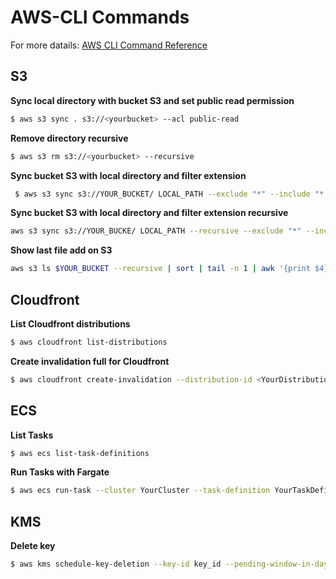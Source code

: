 # AWS-CLI Commands
For more datails: [AWS CLI Command Reference](https://docs.aws.amazon.com/cli/latest/index.html)
## S3
**Sync local directory with bucket S3 and set public read permission**
```sh
$ aws s3 sync . s3://<yourbucket> --acl public-read
```
**Remove directory recursive**
```sh
$ aws s3 rm s3://<yourbucket> --recursive
```
**Sync bucket S3 with local directory and filter extension**
```sh
 $ aws s3 sync s3://YOUR_BUCKET/ LOCAL_PATH --exclude "*" --include "*.jpg"
```
**Sync bucket S3 with local directory and filter extension recursive**
```sh
aws s3 sync s3://YOUR_BUCKE/ LOCAL_PATH --recursive --exclude "*" --include "*.jpg"
```
**Show last file add on S3**
```sh
aws s3 ls $YOUR_BUCKET --recursive | sort | tail -n 1 | awk '{print $4}'
```

## Cloudfront
**List Cloudfront distributions**
```sh
$ aws cloudfront list-distributions
```
**Create invalidation full for Cloudfront**
```sh
$ aws cloudfront create-invalidation --distribution-id <YourDistributionID> --paths "/*"
```

## ECS
**List Tasks**
```sh
$ aws ecs list-task-definitions
```

**Run Tasks with Fargate**
```sh
$ aws ecs run-task --cluster YourCluster --task-definition YourTaskDefinition:1 --count 1 --launch-type FARGATE --network-configuration "awsvpcConfiguration={subnets=[subnet-YourSubnet],securityGroups=[sg-YourSG]}" --region <YourRegion>
```

## KMS
**Delete key**
```sh
$ aws kms schedule-key-deletion --key-id key_id --pending-window-in-days 7
```
